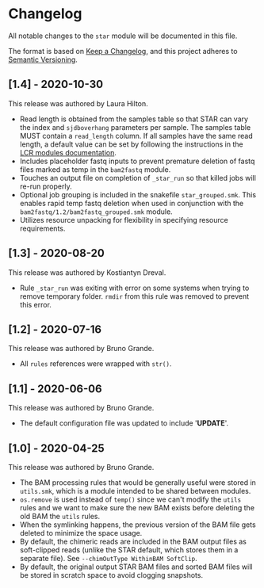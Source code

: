 # Changelog

All notable changes to the `star` module will be documented in this file.

The format is based on [Keep a Changelog](https://keepachangelog.com/en/1.0.0/),
and this project adheres to [Semantic Versioning](https://semver.org/spec/v2.0.0.html).

## [1.4] - 2020-10-30

This release was authored by Laura Hilton. 

- Read length is obtained from the samples table so that STAR can vary the index and `sjdboverhang` parameters per sample. The samples table MUST contain a `read_length` column. If all samples have the same read length, a default value can be set by following the instructions in the [LCR modules documentation](https://lcr-modules.readthedocs.io/en/latest/for_users.html#adding-and-transforming-columns).
- Includes placeholder fastq inputs to prevent premature deletion of fastq files marked as temp in the `bam2fastq` module. 
- Touches an output file on completion of `_star_run` so that killed jobs will re-run properly. 
- Optional job grouping is included in the snakefile `star_grouped.smk`. This enables rapid temp fastq deletion when used in conjunction with the `bam2fastq/1.2/bam2fastq_grouped.smk` module. 
- Utilizes resource unpacking for flexibility in specifying resource requirements. 

## [1.3] - 2020-08-20

This release was authored by Kostiantyn Dreval.

- Rule `_star_run` was exiting with error on some systems when trying to remove temporary folder. `rmdir` from this rule was removed to prevent this error. 

## [1.2] - 2020-07-16

This release was authored by Bruno Grande.

- All `rules` references were wrapped with `str()`.

## [1.1] - 2020-06-06

This release was authored by Bruno Grande.

- The default configuration file was updated to include '__UPDATE__'.

## [1.0] - 2020-04-25

This release was authored by Bruno Grande.

- The BAM processing rules that would be generally useful were stored in `utils.smk`, which is a module intended to be shared between modules. 
- `os.remove` is used instead of `temp()` since we can't modify the `utils` rules and we want to make sure the new BAM exists before deleting the old BAM
  the `utils` rules. 
- When the symlinking happens, the previous version of the BAM file gets deleted to minimize the space usage. 
- By default, the chimeric reads are included in the BAM output files as soft-clipped reads (unlike the STAR default, which stores them in a separate file). See `--chimOutType WithinBAM SoftClip`. 
- By default, the original output STAR BAM files and sorted BAM files will be stored in scratch space to avoid clogging snapshots. 
